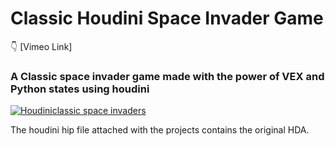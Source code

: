 
 #          				Classic Houdini Space Invader Game
 
 :point_down: [Vimeo Link]

### A Classic space invader game made with the  power of VEX and Python states using houdini 

[![Houdiniclassic space invaders](https://i.ibb.co/4RLNYpy/classic.jpg)](https://vimeo.com/675909790)

The houdini hip file attached with the projects  contains the original HDA. 
